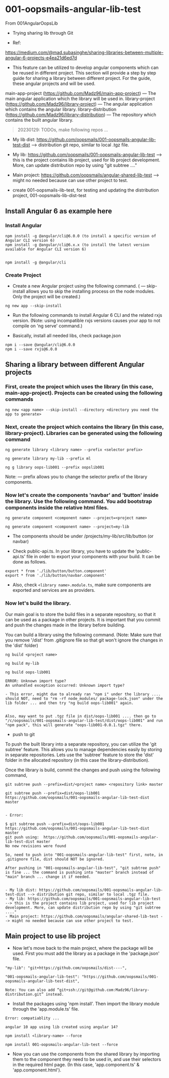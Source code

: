# 001-oopsmails-angular-lib-test

From 001AngularOopsLib

- Trying sharing lib through Git

- Ref:

https://medium.com/@mad.subasinghe/sharing-libraries-between-multiple-angular-6-projects-e4ea21d6ed7d

- This feature can be utilized to develop angular components which can be reused in different project. This section will provide a step by step guide for sharing a library between different project. For the guide, these angular projects and will be used.

main-app-project (https://github.com/Madz96/main-app-project) — The main angular application which the library will be used in.
library-project (https://github.com/Madz96/library-project) — The angular application which contains the angular library.
library-distribution (https://github.com/Madz96/library-distribution) — The repository which contains the built angular library.

> 20230129: TODOs, make following repos ...

- My lib dist: https://github.com/oopsmails/001-oopsmails-angular-lib-test-dist --> distribution git repo, similar to local .tgz file.
- My lib: https://github.com/oopsmails/001-oopsmails-angular-lib-test --> this is the project contains lib project, used for lib project development. More, can update distribution repo by using "git subtree ...."
- Main project: https://github.com/oopsmails/angular-shared-lib-test --> might no needed because can use other project to test.

- create 001-oopsmails-lib-test, for testing and updating the distribution project, 001-oopsmails-lib-dist-test

## Install Angular 6 as example here

### Install Angular

```
npm install -g @angular/cli@6.0.0 (to install a specific version of Angular CLI version 6)
npm install -g @angular/cli@6.x.x (to install the latest version available for Angular CLI version 6)


npm install -g @angular/cli
```

### Create Project

- Create a new Angular project using the following command. ( — skip-install allows you to skip the installing process on the node modules. Only the project will be created.)

```
ng new app --skip-install

```

- Run the following commands to install Angular 6 CLI and the related rxjs version. (Note: using incompatible rxjs versions causes your app to not compile on 'ng serve' command.)

- Basically, install all needed libs, check package.json

```
npm i --save @angular/cli@6.0.0
npm i --save rxjs@6.0.0
```

## Sharing a library between different Angular projects

### First, create the project which uses the library (in this case, main-app-project). Projects can be created using the following commands

```
ng new <app name> --skip-install --directory <directory you need the app to generate>

```

### Next, create the project which contains the library (in this case, library-project). Libraries can be generated using the following command

```
ng generate library <library name> --prefix <selector prefix>

ng generate library my-lib --prefix ml

ng g library oops-lib001 --prefix oopslib001
```

Note: — prefix allows you to change the selector prefix of the library components.

### Now let's create the components 'navbar' and 'button' inside the library. Use the following command. You add bootstrap components inside the relative html files.

```
ng generate component <component name> --project=<project name>

ng generate component <component name> --project=my-lib
```

- The components should be under /projects/my-lib/src/lib/button (or navbar)

- Check public-api.ts. In your library, you have to update the 'public-api.ts' file in order to export your components with your build. It can be done as follows.

```
export * from './lib/button/button.component'
export * from './lib/button/navbar.component'
```

- Also, check `<library name>.module.ts`, make sure components are exported and services are as providers.

### Now let's build the library.

Our main goal is to store the build files in a separate repository, so that it can be used as a package in other projects. It is important that you commit and push the changes made in the library before building.

You can build a library using the following command. (Note: Make sure that you remove '/dist' from .gitignore file so that git won't ignore the changes in the 'dist' folder)

```
ng build <project name>

ng build my-lib

ng build oops-lib001

ERROR: Unknown import type?
An unhandled exception occurred: Unknown import type?

- This error, might due to already ran "npm i" under the library .... should NOT, need to "rm -rf node_modules/ package-lock.json" under the lib folder ... and then try "ng build oops-lib001" again.


Also, may want to put .tgz file in dist/oops-lib001 .... then go to "/c/oopsmails/001-oopsmails-angular-lib-test/dist/oops-lib001" and run "npm pack", this will generate "oops-lib001-0.0.1.tgz" there.

```

- push to git

To push the built library into a separate repository, you can utilize the 'git subtree' feature. This allows you to manage dependencies easily by storing in separate repositories. Lets use the 'subtree' feature to store the 'dist' folder in the allocated repository (in this case the library-distribution).

Once the library is build, commit the changes and push using the following command,

```
git subtree push --prefix=dist/<project name> <repository link> master

git subtree push --prefix=dist/oops-lib001 https://github.com/oopsmails/001-oopsmails-angular-lib-test-dist master


- Error:

$ git subtree push --prefix=dist/oops-lib001 https://github.com/oopsmails/001-oopsmails-angular-lib-test-dist master
git push using:  https://github.com/oopsmails/001-oopsmails-angular-lib-test-dist master
No new revisions were found

So, need to push into "001-oopsmails-angular-lib-test" first, note, in .gitignore file, dist should NOT be ignored.

After pushing in "001-oopsmails-angular-lib-test", "git subtree push" is fine ... the command is pushing into "master" branch instead of "main" branch ... change it if needed.


- My lib dist: https://github.com/oopsmails/001-oopsmails-angular-lib-test-dist --> distribution git repo, similar to local .tgz file.
- My lib: https://github.com/oopsmails/001-oopsmails-angular-lib-test --> this is the project contains lib project, used for lib project development. More, can update distribution repo by using "git subtree ...."
- Main project: https://github.com/oopsmails/angular-shared-lib-test --> might no needed because can use other project to test.

```

## Main project to use lib project

- Now let's move back to the main project, where the package will be used. First you must add the library as a package in the 'package.json' file.

```
"my-lib": "git+https://github.com/oopsmails/dist----",

"001-oopsmails-angular-lib-test": "https://github.com/oopsmails/001-oopsmails-angular-lib-test-dist",

Note: You can also add “git+ssh://git@github.com:Madz96/library-distribution.git” instead.
```

- Install the packages using 'npm install'. Then import the library module through the 'app.module.ts' file.

```
Error: compatiablity ...

angular 10 app using lib created using angular 14?

npm install <library-name> --force

npm install 001-oopsmails-angular-lib-test --force

```

- Now you can use the components from the shared library by importing them to the component they need to be used in, and use their selectors in the required html page. (In this case, 'app.component.ts' & 'app.component.html').
